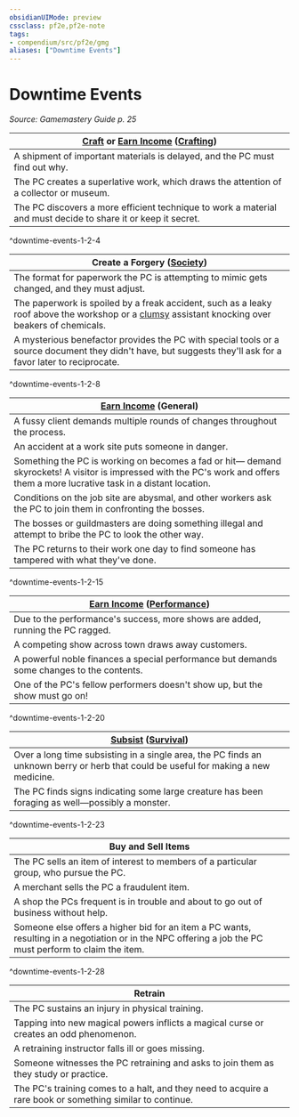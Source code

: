 ```yaml
---
obsidianUIMode: preview
cssclass: pf2e,pf2e-note
tags:
- compendium/src/pf2e/gmg
aliases: ["Downtime Events"]
---
```

# Downtime Events  
*Source: Gamemastery Guide p. 25*  

| [Craft](craft.md) or [Earn Income](earn-income.md) ([Crafting](skills.md#Crafting)) |
|----------------------------------------------------------------------------------------------------------------------------|
| A shipment of important materials is delayed, and the PC must find out why. |
| The PC creates a superlative work, which draws the attention of a collector or museum. |
| The PC discovers a more efficient technique to work a material and must decide to share it or keep it secret. |
^downtime-events-1-2-4

| Create a Forgery ([Society](skills.md#Society)) |
|------------------------------------------------------------|
| The format for paperwork the PC is attempting to mimic gets changed, and they must adjust. |
| The paperwork is spoiled by a freak accident, such as a leaky roof above the workshop or a [clumsy](conditions.md#Clumsy) assistant knocking over beakers of chemicals. |
| A mysterious benefactor provides the PC with special tools or a source document they didn't have, but suggests they'll ask for a favor later to reciprocate. |
^downtime-events-1-2-8

| [Earn Income](earn-income.md) (General) |
|-------------------------------------------------------|
| A fussy client demands multiple rounds of changes throughout the process. |
| An accident at a work site puts someone in danger. |
| Something the PC is working on becomes a fad or hit— demand skyrockets! A visitor is impressed with the PC's work and offers them a more lucrative task in a distant location. |
| Conditions on the job site are abysmal, and other workers ask the PC to join them in confronting the bosses. |
| The bosses or guildmasters are doing something illegal and attempt to bribe the PC to look the other way. |
| The PC returns to their work one day to find someone has tampered with what they've done. |
^downtime-events-1-2-15

| [Earn Income](earn-income.md) ([Performance](skills.md#Performance)) |
|-----------------------------------------------------------------------------------------------|
| Due to the performance's success, more shows are added, running the PC ragged. |
| A competing show across town draws away customers. |
| A powerful noble finances a special performance but demands some changes to the contents. |
| One of the PC's fellow performers doesn't show up, but the show must go on! |
^downtime-events-1-2-20

| [Subsist](subsist.md) ([Survival](skills.md#Survival)) |
|---------------------------------------------------------------------------------|
| Over a long time subsisting in a single area, the PC finds an unknown berry or herb that could be useful for making a new medicine. |
| The PC finds signs indicating some large creature has been foraging as well—possibly a monster. |
^downtime-events-1-2-23

| Buy and Sell Items |
|--------------------|
| The PC sells an item of interest to members of a particular group, who pursue the PC. |
| A merchant sells the PC a fraudulent item. |
| A shop the PCs frequent is in trouble and about to go out of business without help. |
| Someone else offers a higher bid for an item a PC wants, resulting in a negotiation or in the NPC offering a job the PC must perform to claim the item. |
^downtime-events-1-2-28

| Retrain |
|---------|
| The PC sustains an injury in physical training. |
| Tapping into new magical powers inflicts a magical curse or creates an odd phenomenon. |
| A retraining instructor falls ill or goes missing. |
| Someone witnesses the PC retraining and asks to join them as they study or practice. |
| The PC's training comes to a halt, and they need to acquire a rare book or something similar to continue. |